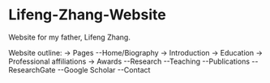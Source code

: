 # Lifeng-Zhang-Website
 Website for my father, Lifeng Zhang.

Website outline:
-> Pages
    --Home/Biography
        -> Introduction
        -> Education
        -> Professional affiliations
        -> Awards
    --Research
    --Teaching
    --Publications
        --ResearchGate
        --Google Scholar
    --Contact